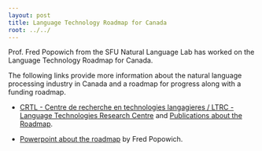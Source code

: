 ```yaml
---
layout: post
title: Language Technology Roadmap for Canada
root: ../../
---
```


Prof. Fred Popowich from the SFU Natural Language Lab has worked on the Language Technology Roadmap for Canada.

The following links provide more information about the natural language processing industry in Canada and a roadmap for progress along with a funding roadmap.




 
* [CRTL - Centre de recherche en technologies langagieres / LTRC - Language Technologies Research Centre](http://www.crtl.ca/)  and [Publications about the Roadmap](http://www.crtl.ca/en/publications.htm).



* [Powerpoint about the roadmap](http://www.crtl.ca/docs/Final_TRM_Presentation_Feb_06.ppt) by Fred Popowich.





